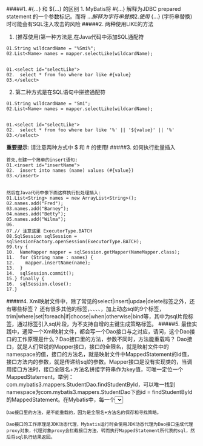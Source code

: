#####1. #{...} 和 ${...} 的区别
    1. MyBatis将 #{…} 解释为JDBC prepared statement 的一个参数标记。而将 ${…} 解释为字符串替换
    2. 使用$ {…} (字符串替换)时可能会有SQL注入攻击的风险
#####2. 两种使用LIKE的方法
 1. (推荐使用)第一种方法是,在Java代码中添加SQL通配符  
```
01.String wildcardName = "%Smi%";  
02.List<Name> names = mapper.selectLike(wildcardName);  


01.<select id="selectLike">  
02.  select * from foo where bar like #{value}  
03.</select>
```
 2. 第二种方式是在SQL语句中拼接通配符  
```
01.String wildcardName = "Smi";  
02.List<Name> names = mapper.selectLike(wildcardName); 


01.<select id="selectLike">  
02.  select * from foo where bar like '%' || '${value}' || '%'  
03.</select>
```
**重要提示**: 请注意两种方式中 $ 和 # 的使用!
#####3. 如何执行批量插入
```
首先,创建一个简单的insert语句:
01.<insert id="insertName">  
02.  insert into names (name) values (#{value})  
03.</insert>  


然后在Java代码中像下面这样执行批处理插入:
01.List<String> names = new ArrayList<String>();  
02.names.add("Fred");  
03.names.add("Barney");  
04.names.add("Betty");  
05.names.add("Wilma");  
06.  
07.// 注意这里 ExecutorType.BATCH  
08.SqlSession sqlSession = sqlSessionFactory.openSession(ExecutorType.BATCH);  
09.try {  
10.  NameMapper mapper = sqlSession.getMapper(NameMapper.class);  
11.  for (String name : names) {  
12.    mapper.insertName(name);  
13.  }  
14.  sqlSession.commit();  
15.} finally {  
16.  sqlSession.close();  
17.}
```
#####4. Xml映射文件中，除了常见的select|insert|updae|delete标签之外，还有哪些标签？
    还有很多其他的标签，<resultMap>、<parameterMap>、<sql>、<include>、<selectKey>，加上动态sql的9个标签，trim|where|set|foreach|if|choose|when|otherwise|bind等，其中<sql>为sql片段标签，通过<include>标签引入sql片段，<selectKey>为不支持自增的主键生成策略标签。
#####5. 最佳实践中，通常一个Xml映射文件，都会写一个Dao接口与之对应，请问，这个Dao接口的工作原理是什么？Dao接口里的方法，参数不同时，方法能重载吗？
    Dao接口，就是人们常说的Mapper接口，接口的全限名，就是映射文件中的namespace的值，接口的方法名，就是映射文件中MappedStatement的id值，接口方法内的参数，就是传递给sql的参数。Mapper接口是没有实现类的，当调用接口方法时，接口全限名+方法名拼接字符串作为key值，可唯一定位一个MappedStatement，举例：com.mybatis3.mappers.StudentDao.findStudentById，可以唯一找到namespace为com.mybatis3.mappers.StudentDao下面id = findStudentById的MappedStatement。在Mybatis中，每一个<select>、<insert>、<update>、<delete>标签，都会被解析为一个MappedStatement对象。
    
    Dao接口里的方法，是不能重载的，因为是全限名+方法名的保存和寻找策略。
    
    Dao接口的工作原理是JDK动态代理，Mybatis运行时会使用JDK动态代理为Dao接口生成代理proxy对象，代理对象proxy会拦截接口方法，转而执行MappedStatement所代表的sql，然后将sql执行结果返回。